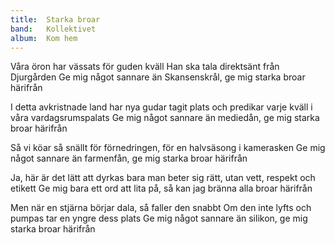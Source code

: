 ```yaml
---
title:  Starka broar
band:   Kollektivet
album:  Kom hem
---
```


Våra öron har vässats för guden kväll
Han ska tala direktsänt från Djurgården
Ge mig något sannare än Skansenskrål,
ge mig starka broar härifrån

I detta avkristnade land har nya gudar tagit plats
och predikar varje kväll i våra vardagsrumspalats
Ge mig något sannare än mediedån,
ge mig starka broar härifrån

Så vi köar så snällt för förnedringen,
för en halvsäsong i kamerasken
Ge mig något sannare än farmenfån,
ge mig starka broar härifrån

Ja, här är det lätt
att dyrkas bara man beter sig rätt,
utan vett, respekt och etikett
Ge mig bara ett ord att lita på,
så kan jag bränna alla broar härifrån

Men när en stjärna börjar dala,
så faller den snabbt
Om den inte lyfts och pumpas
tar en yngre dess plats
Ge mig något sannare än silikon,
ge mig starka broar härifrån